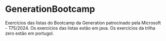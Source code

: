 # GenerationBootcamp
Exercícios das listas do Bootcamp da Generation patrocinado pela Microsoft - T75/2024.
Os exercícios das listas estão em java.
Os exercícios da trilha zero estão em portugol.
